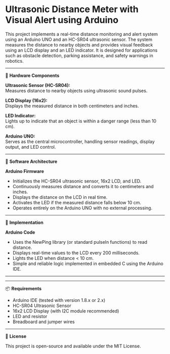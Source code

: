 # Ultrasonic Distance Meter with Visual Alert using Arduino

This project implements a real-time distance monitoring and alert system using an Arduino UNO and an HC-SR04 ultrasonic sensor. The system measures the distance to nearby objects and provides visual feedback using an LCD display and an LED indicator. It is designed for applications such as obstacle detection, parking assistance, and safety warnings in robotics.

---

🧰 **Hardware Components**

**Ultrasonic Sensor (HC-SR04):**  
Measures distance to nearby objects using ultrasonic sound pulses.

**LCD Display (16x2):**  
Displays the measured distance in both centimeters and inches.

**LED Indicator:**  
Lights up to indicate that an object is within a danger range (less than 10 cm).

**Arduino UNO:**  
Serves as the central microcontroller, handling sensor readings, display output, and LED control.

---

🧱 **Software Architecture**

**Arduino Firmware**  
- Initializes the HC-SR04 ultrasonic sensor, 16x2 LCD, and LED.  
- Continuously measures distance and converts it to centimeters and inches.  
- Displays the distance on the LCD in real time.  
- Activates the LED if the measured distance falls below 10 cm.  
- Operates entirely on the Arduino UNO with no external processing.


---

🚦 **Implementation**

**Arduino Code**  
- Uses the NewPing library (or standard pulseIn functions) to read distance.  
- Displays real-time values to the LCD every 200 milliseconds.  
- Lights the LED when distance < 10 cm.  
- Simple and reliable logic implemented in embedded C using the Arduino IDE.

---

---

📦 **Requirements**

- Arduino IDE (tested with version 1.8.x or 2.x)
- HC-SR04 Ultrasonic Sensor
- 16x2 LCD Display (with I2C module recommended)
- LED and resistor
- Breadboard and jumper wires


---

📜 **License**

This project is open-source and available under the MIT License.
